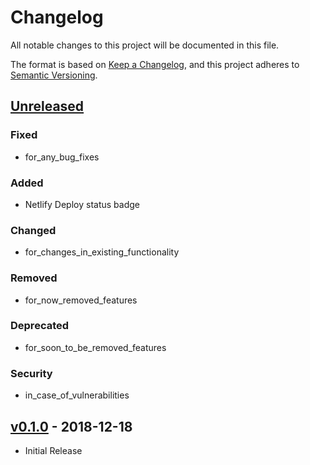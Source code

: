 # Changelog

All notable changes to this project will be documented in this file.

The format is based on [Keep a Changelog](https://keepachangelog.com/), and this
project adheres to [Semantic Versioning](https://semver.org/).

## [Unreleased]

### Fixed

- for_any_bug_fixes

### Added

- Netlify Deploy status badge

### Changed

- for_changes_in_existing_functionality

### Removed

- for_now_removed_features

### Deprecated

- for_soon_to_be_removed_features

### Security

- in_case_of_vulnerabilities

## [v0.1.0] - 2018-12-18

- Initial Release

[Unreleased]: https://github.com/erdaltsksn/erdaltaskesen-com/compare/v0.1.0...HEAD
[v0.1.0]: https://github.com/erdaltsksn/erdaltaskesen-com/releases/tag/v0.1.0
